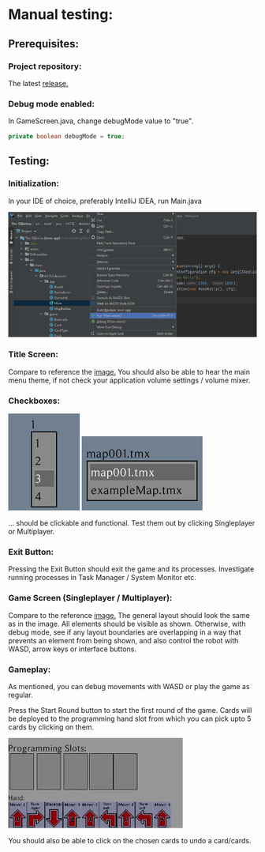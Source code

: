 # Manual testing:

## Prerequisites:

### Project repository:
<p>The latest <a href=https://github.com/inf112-v21/The-Dijkstras/tags>release.</a></p>

### Debug mode enabled:
In GameScreen.java, change debugMode value to "true".


```java
private boolean debugMode = true;
```


## Testing:
### Initialization:
In your IDE of choice, preferably IntelliJ IDEA, run Main.java

![](../assets/images/running_main.png "Running main")

### Title Screen:

Compare to reference the [image.](../assets/images/title_screen.png)
You should also be able to hear the main menu theme, if not check your application volume settings / volume mixer.
### Checkboxes:
![](../assets/images/checkbox_players.png)
![](../assets/images/checkbox_map.png) 

... should be clickable and functional. Test them out by clicking Singleplayer or Multiplayer.

### Exit Button: 

Pressing the Exit Button should exit the game and its processes. Investigate running processes in Task Manager / System Monitor etc.

### Game Screen (Singleplayer / Multiplayer):

Compare to the reference [image.](../assets/images/game_screen.png)
The general layout should look the same as in the image. All elements should be visible as shown.
Otherwise, with debug mode, see if any layout boundaries are overlapping in a way that prevents an element from being shown,
and also control the robot with WASD, arrow keys or interface buttons.

### Gameplay:

As mentioned, you can debug movements with WASD or play the game as regular. 

Press the Start Round button to start the first round of the game. Cards will be deployed to the programming hand slot from which you can pick upto 5 cards by clicking on them.

![](../assets/images/choosing_cards.gif "Running main")

You should also be able to click on the chosen cards to undo a card/cards.

